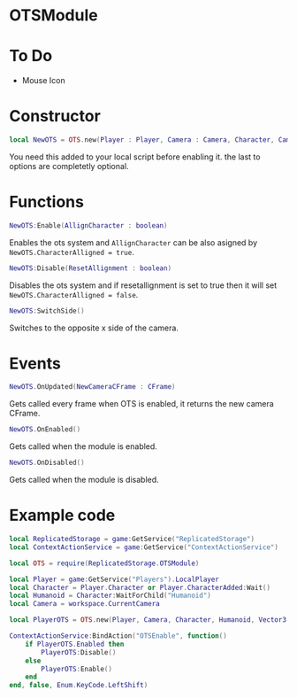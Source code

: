 # OTSModule

# To Do

* Mouse Icon

# Constructor 
```lua
local NewOTS = OTS.new(Player : Player, Camera : Camera, Character, CameraOffset : Vector3, MouseIcon)
```
You need this added to your local script before enabling it. the last to options are completetly optional.

# Functions
```lua
NewOTS:Enable(AllignCharacter : boolean)
```
Enables the ots system and `AllignCharacter` can be also asigned by `NewOTS.CharacterAlligned = true`.

```lua
NewOTS:Disable(ResetAllignment : boolean)
```
Disables the ots system and if resetallignment is set to true then it will set `NewOTS.CharacterAlligned = false`.

```lua
NewOTS:SwitchSide()
```
Switches to the opposite x side of the camera.

# Events
```lua
NewOTS.OnUpdated(NewCameraCFrame : CFrame)
```
Gets called every frame when OTS is enabled, it returns the new camera CFrame.

```lua
NewOTS.OnEnabled()
```
Gets called when the module is enabled.

```lua
NewOTS.OnDisabled()
```
Gets called when the module is disabled.

# Example code

```lua
local ReplicatedStorage = game:GetService("ReplicatedStorage")
local ContextActionService = game:GetService("ContextActionService")

local OTS = require(ReplicatedStorage.OTSModule)

local Player = game:GetService("Players").LocalPlayer
local Character = Player.Character or Player.CharacterAdded:Wait()
local Humanoid = Character:WaitForChild("Humanoid")
local Camera = workspace.CurrentCamera

local PlayerOTS = OTS.new(Player, Camera, Character, Humanoid, Vector3.new(2, 2, 8))

ContextActionService:BindAction("OTSEnable", function()
    if PlayerOTS.Enabled then
        PlayerOTS:Disable()
    else
        PlayerOTS:Enable()
    end
end, false, Enum.KeyCode.LeftShift)
```
